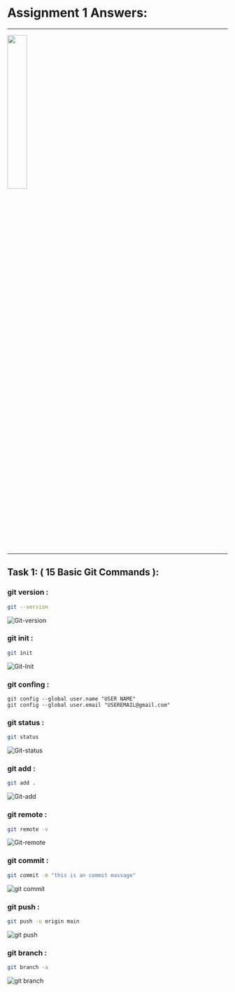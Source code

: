 # Assignment 1 Answers:
---
<img src="https://user-images.githubusercontent.com/43959475/193852439-ecf91e2d-c234-40d6-9639-10302efd9ab5.gif" width="30%" height="30%"/>

---
## Task 1:  ( 15 Basic Git Commands ):

### git version :
```bash
git --version
```
![Git-version](https://user-images.githubusercontent.com/96219205/195533532-5c57d37a-7ba2-4e13-92b9-97ffe038d2dd.png)

### git init :
```bash
git init
```
![Git-Init](https://user-images.githubusercontent.com/96219205/195777043-208a3aa7-6435-4d68-8d2e-5aed9f4de2a1.png)
### git confing :
```
git config --global user.name "USER NAME"
git config --global user.email "USEREMAIL@gmail.com"
```

### git status :
```bash
git status
```
![Git-status](https://user-images.githubusercontent.com/96219205/195777197-71137216-033c-4781-81ba-c66b29c095a3.png)
### git add :
```bash
git add .
```
![Git-add](https://user-images.githubusercontent.com/96219205/195777335-c88f016d-a475-4858-8043-9afbca7703cf.png)
### git remote :
```bash
git remote -v
```
![Git-remote](https://user-images.githubusercontent.com/96219205/195777437-3a4c8686-d9c3-46f2-885e-3a4fc4bb0f2f.png)

### git commit :
```bash
git commit -m "this is an commit massage"
```
![git commit](https://user-images.githubusercontent.com/96219205/195779961-92f787a6-b5dc-4196-a073-77bbdf3e5ac8.png)

### git push :
```bash
git push -u origin main 
```
![git push](https://user-images.githubusercontent.com/96219205/195785478-1e123f3d-06d7-4635-acc6-d41a6f01c105.png)

### git branch :
```bash
git branch -a
```
![git branch](https://user-images.githubusercontent.com/96219205/195787427-f177e9c9-4045-4d4d-8ef5-cbc9ea67f83f.png)